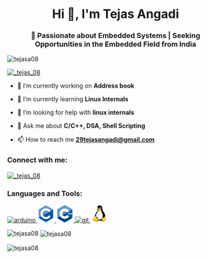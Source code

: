 <h1 align="center">Hi 👋, I'm Tejas Angadi</h1>
<h3 align="center">🔧 Passionate about Embedded Systems | Seeking Opportunities in the Embedded Field from India</h3>

<p align="left"> <img src="https://komarev.com/ghpvc/?username=tejasa08&label=Profile%20views&color=0e75b6&style=flat" alt="tejasa08" /> </p>

<p align="left"> <a href="https://twitter.com/_tejas_08" target="blank"><img src="https://img.shields.io/twitter/follow/_tejas_08?logo=twitter&style=for-the-badge" alt="_tejas_08" /></a> </p>

- 🔭 I’m currently working on **Address book**

- 🌱 I’m currently learning **Linux Internals**

- 🤝 I’m looking for help with **linux internals**

- 💬 Ask me about **C/C++, DSA, Shell Scripting**

- 📫 How to reach me **29tejasangadi@gmail.com**

<h3 align="left">Connect with me:</h3>
<p align="left">
<a href="https://twitter.com/_tejas_08" target="blank"><img align="center" src="https://raw.githubusercontent.com/rahuldkjain/github-profile-readme-generator/master/src/images/icons/Social/twitter.svg" alt="_tejas_08" height="30" width="40" /></a>
</p>

<h3 align="left">Languages and Tools:</h3>
<p align="left"> <a href="https://www.arduino.cc/" target="_blank" rel="noreferrer"> <img src="https://cdn.worldvectorlogo.com/logos/arduino-1.svg" alt="arduino" width="40" height="40"/> </a> <a href="https://www.cprogramming.com/" target="_blank" rel="noreferrer"> <img src="https://raw.githubusercontent.com/devicons/devicon/master/icons/c/c-original.svg" alt="c" width="40" height="40"/> </a> <a href="https://www.w3schools.com/cpp/" target="_blank" rel="noreferrer"> <img src="https://raw.githubusercontent.com/devicons/devicon/master/icons/cplusplus/cplusplus-original.svg" alt="cplusplus" width="40" height="40"/> </a> <a href="https://git-scm.com/" target="_blank" rel="noreferrer"> <img src="https://www.vectorlogo.zone/logos/git-scm/git-scm-icon.svg" alt="git" width="40" height="40"/> </a> <a href="https://www.linux.org/" target="_blank" rel="noreferrer"> <img src="https://raw.githubusercontent.com/devicons/devicon/master/icons/linux/linux-original.svg" alt="linux" width="40" height="40"/> </a> </p>

<p><img align="left" src="https://github-readme-stats.vercel.app/api/top-langs?username=tejasa08&show_icons=true&locale=en&layout=compact" alt="tejasa08" /></p>

<p>&nbsp;<img align="center" src="https://github-readme-stats.vercel.app/api?username=tejasa08&show_icons=true&locale=en" alt="tejasa08" /></p>

<p><img align="center" src="https://github-readme-streak-stats.herokuapp.com/?user=tejasa08&" alt="tejasa08" /></p>

